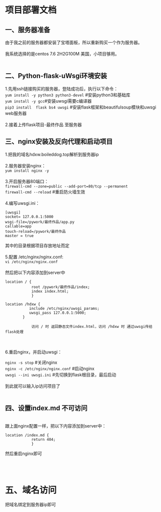 # 项目部署文档
## 一、服务器准备
由于我之前的服务器都安装了宝塔面板，所以重新购买一个作为服务器。
<br><br>
我系统选择的是centos 7.6 2H2G100M 美国，小项目够用。
<br><br>


## 二、Python-flask-uWsgi环境安装
1.先用ssh链接购买的服务器，登陆成功后，执行以下命令：
<br>
`yum install -y python3 python3-devel` #安装python3和基础库
<br>
`yum install -y gcc`#安装uwsgi需要c编译器
<br>
`pip3 install  flask bs4 uwsgi` #安装flask框架和beautifulsoup模块和uwsgi web服务器
<br>
<br>
2.接着上传flask项目-最终作品  至服务器

## 三、nginx安装及反向代理和启动项目
1.把我的域名hdxw.boileddog.top解析到服务器ip
<br><br>
2.服务器安装nginx：
<br>
`yum install nginx -y`
<br><br>
3.开启服务器80端口：
<br>
`firewall-cmd --zone=public --add-port=80/tcp --permanent`
<br>`firewall-cmd --reload` #重启防火墙生效
<br><br>
4.编写uwsgi.ini：
<br>
```
[uwsgi]
socket= 127.0.0.1:5000
wsgi-file=/pywork/最终作品/app.py
callable=app
touch-reload=/pywork/最终作品
master = true
```
其中的目录根据项目存放地址而定
<br>
<br>
5.配置 /etc/nginx/nginx.conf:
<br>
`vi /etc/nginx/nginx.conf`
<br>
<br>
然后把以下内容添加到server中
```
location / {
            root /pywork/最终作品/index;
            index index.html;
            }
        
location /hdxw {
           include /etc/nginx/uwsgi_params;
           uwsgi_pass 127.0.0.1:5000;
        }
```
                访问 / 时 返回静态文件index.html，访问 /hdxw 时 通过uwsgi传给flask处理
<br>
<br>
6.重启nginx，并启动uwsgi：
<br>

`nginx -s stop` #关闭nginx
<br>
`nginx -c /etc/nginx/nginx.conf` #启动nginx
<br>
`uwsgi --ini uwsgi.ini` #先切换到flask根目录，最后启动
<br><br>
到此就可以输入ip访问项目了
<br><br>

## 四、设置index.md 不可访问
<br>
跟上面nginx配置一样，把以下内容添加到server中：

```
location /index.md {
            return 404;
            }
```
然后重启nginx即可

<br>
<br>

# 五、域名访问
把域名绑定到服务器ip即可